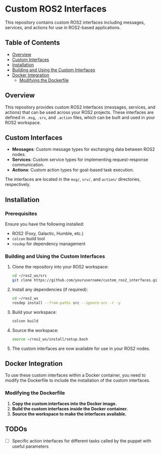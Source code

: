 # Custom ROS2 Interfaces

This repository contains custom ROS2 interfaces including messages, services, and actions for use in ROS2-based applications.

## Table of Contents

- [Overview](#overview)
- [Custom Interfaces](#custom-interfaces)
- [Installation](#installation)
- [Building and Using the Custom Interfaces](#building-and-using-the-custom-interfaces)
- [Docker Integration](#docker-integration)
  - [Modifying the Dockerfile](#modifying-the-dockerfile)


## Overview

This repository provides custom ROS2 interfaces (messages, services, and actions) that can be used across your ROS2 projects. These interfaces are defined in `.msg`, `.srv`, and `.action` files, which can be built and used in your ROS2 workspace.

## Custom Interfaces

- **Messages**: Custom message types for exchanging data between ROS2 nodes.
- **Services**: Custom service types for implementing request-response communication.
- **Actions**: Custom action types for goal-based task execution.

The interfaces are located in the `msg/`, `srv/`, and `action/` directories, respectively.

## Installation

### Prerequisites

Ensure you have the following installed:

- ROS2 (Foxy, Galactic, Humble, etc.)
- `colcon` build tool
- `rosdep` for dependency management

### Building and Using the Custom Interfaces

1. Clone the repository into your ROS2 workspace:
    ```bash
    cd ~/ros2_ws/src
    git clone https://github.com/yourusername/custom_ros2_interfaces.git
    ```

2. Install any dependencies (if required):
    ```bash
    cd ~/ros2_ws
    rosdep install --from-paths src --ignore-src -r -y
    ```

3. Build your workspace:
    ```bash
    colcon build
    ```

4. Source the workspace:
    ```bash
    source ~/ros2_ws/install/setup.bash
    ```

5. The custom interfaces are now available for use in your ROS2 nodes.

## Docker Integration

To use these custom interfaces within a Docker container, you need to modify the Dockerfile to include the installation of the custom interfaces.

### Modifying the Dockerfile

1. **Copy the custom interfaces into the Docker image.**
2. **Build the custom interfaces inside the Docker container.**
3. **Source the workspace to make the interfaces available.**

## TODOs

- [ ] Specific action interfaces for different tasks called by the puppet with useful parameters